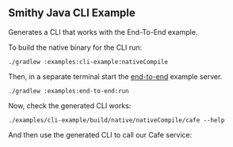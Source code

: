## Smithy Java CLI Example
Generates a CLI that works with the End-To-End example.

To build the native binary for the CLI run:

```console 
./gradlew :examples:cli-example:nativeCompile
```

Then, in a separate terminal start the [end-to-end](../end-to-end) example server.

```console
./gradlew :examples:end-to-end:run
```

Now, check the generated CLI works: 

```console
./examples/cli-example/build/native/nativeCompile/cafe --help
```

And then use the generated CLI to call our Cafe service: 

```console

```
